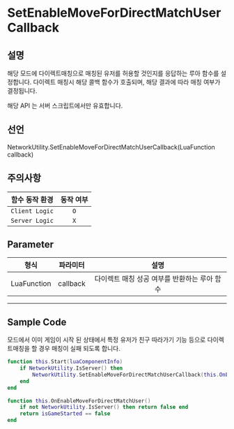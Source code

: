 # SetEnableMoveForDirectMatchUserCallback

## 설명

해당 모드에 다이렉트매칭으로 매칭된 유저를 허용할 것인지를 응답하는 루아 함수를 설정합니다. 다이렉트 매칭시 해당 콜백 함수가 호출되며, 해당 결과에 따라 매칭 여부가 결정됩니다.

해당 API 는 서버 스크립트에서만 유효합니다.

## 선언

NetworkUtility.SetEnableMoveForDirectMatchUserCallback(LuaFunction callback)

## 주의사항
|    **함수 동작 환경**    | **동작 여부** |
|:------------------:|:---------:|
| ```Client Logic``` |  ```O```  |
| ```Server Logic``` |  ```X```  |

## Parameter
|   **형식**   |      **파라미터**       |   **설명**   |
|:---:|:---:|:---:|
| LuaFunction | callback | 다이렉트 매칭 성공 여부를 반환하는 루아 함수 | 

---
## Sample Code
모드에서 이미 게임이 시작 된 상태에서 특정 유저가 친구 따라가기 기능 등으로 다이렉트매칭을 할 경우 매칭이 실패 되도록 합니다.
```lua
function this.Start(luaComponentInfo)
    if NetworkUtility.IsServer() then
        NetworkUtility.SetEnableMoveForDirectMatchUserCallback(this.OnEnableMoveForDirectMatchUser)
    end
end
 
function this.OnEnableMoveForDirectMatchUser()
    if not NetworkUtility.IsServer() then return false end
    return isGameStarted == false
end
```